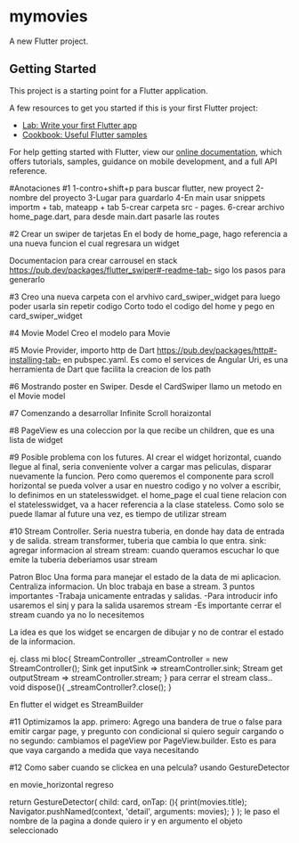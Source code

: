 # mymovies

A new Flutter project.

## Getting Started

This project is a starting point for a Flutter application.

A few resources to get you started if this is your first Flutter project:

- [Lab: Write your first Flutter app](https://flutter.dev/docs/get-started/codelab)
- [Cookbook: Useful Flutter samples](https://flutter.dev/docs/cookbook)

For help getting started with Flutter, view our
[online documentation](https://flutter.dev/docs), which offers tutorials,
samples, guidance on mobile development, and a full API reference.


#Anotaciones
#1
1-contro+shift+p para buscar flutter, new proyect
2-nombre del proyecto
3-Lugar para guardarlo
4-En main usar snippets importm + tab, mateapp + tab
5-crear carpeta src - pages.
6-crear archivo home_page.dart, para desde main.dart pasarle las routes

#2
Crear un swiper de tarjetas
En el body de home_page, hago referencia a una nueva funcion
el cual regresara un widget

Documentacion para crear carrousel en stack
https://pub.dev/packages/flutter_swiper#-readme-tab-
sigo los pasos para generarlo

#3 Creo una nueva carpeta con el arvhivo card_swiper_widget
para luego poder usarla sin repetir codigo
Corto todo el codigo del home y pego en card_swiper_widget

#4 Movie Model
Creo el modelo para Movie

#5
Movie Provider, importo http de Dart https://pub.dev/packages/http#-installing-tab- en pubspec.yaml. Es como el services de Angular
Uri, es una herramienta de Dart que facilita la creacion de los path

#6 
Mostrando poster en Swiper.
Desde el CardSwiper llamo un metodo en el Movie model

#7 
Comenzando a desarrollar Infinite Scroll horaizontal

#8
PageView es una coleccion por la que recibe un children, que es una lista de widget

#9
Posible problema con los futures. Al crear el widget horizontal, cuando llegue al final, seria conveniente volver a cargar mas peliculas, disparar nuevamente la funcion.
Pero como queremos el componente para scroll horizontal se pueda volver a usar en nuestro codigo y no volver a escribir, lo definimos en un statelesswidget.
el home_page el cual tiene relacion con el statelesswidget, va a hacer referencia a la clase stateless.
Como solo se puede llamar al future una vez, es tiempo de utilizar stream

#10
Stream Controller.
Seria nuestra tuberia, en donde hay data de entrada y de salida. 
stream transformer, tuberia que cambia lo que entra.
sink: agregar informacion al stream
stream: cuando queramos escuchar lo que emite la tuberia deberiamos usar stream

Patron Bloc
Una forma para manejar el estado de la data de mi aplicacion.
Centraliza informacion.
Un bloc trabaja en base a stream.
3 puntos importantes
-Trabaja unicamente entradas y salidas.
-Para introducir info usaremos el sinj y para la salida usaremos stream
-Es importante cerrar el stream cuando ya no lo necesitemos

La idea es que los widget se encargen de dibujar y no de contrar el estado de la informacion.

ej.
class mi bloc{
    StreamController<String> _streamController = new StreamController<String>();
    Sink<String> get inputSink => streamController.sink;
    Stream<String> get outputStream => streamController.stream;
}
para cerrar el stream
class..
void dispose(){
    _streamController?.close();
}

En flutter el widget es StreamBuilder

#11
Optimizamos la app. 
primero: Agrego una bandera de true o false para emitir cargar page, y pregunto con condicional si quiero seguir cargando o no
segundo: cambiamos el pageView por PageView.builder. Esto es para que vaya cargando 
a medida que vaya necesitando

#12
Como saber cuando se clickea en una pelcula?
usando GestureDetector

en movie_horizontal regreso

 return GestureDetector(
    child: card, 
    onTap: (){
        print(movies.title);
        Navigator.pushNamed(context, 'detail', arguments: movies); 
    }
);
le paso el nombre de la pagina a donde quiero ir y en argumento el objeto seleccionado
